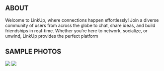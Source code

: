 ## ABOUT
Welcome to LinkUp, where connections happen effortlessly! Join a diverse community of users from across the globe to chat, share ideas, and build friendships in real-time. Whether you’re here to network, socialize, or unwind, LinkUp provides the perfect platform 

## SAMPLE PHOTOS
![](https://res.cloudinary.com/sociladb/image/upload/v1720370571/samples/linkup/tviouggpwmz9j8jz90eb.jpg)
![](https://res.cloudinary.com/sociladb/image/upload/v1720373423/samples/linkup/vhvdljtjh80mnca2l7zd.png)
